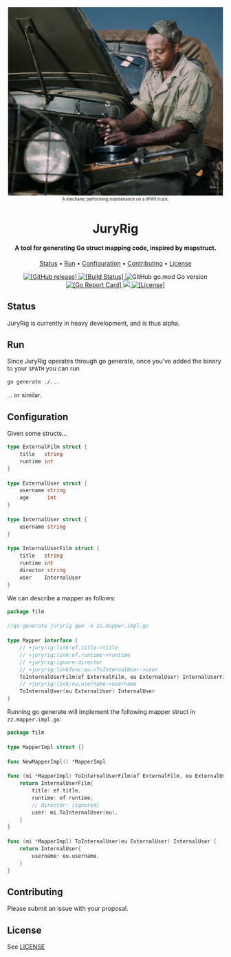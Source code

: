 <div align="center"><img src="man-truck.jpg" width="500" alt="Photograph of a man fixing a truck."></div>
<div align="center"><small><sup>A mechanic performing maintenance on a WWII truck.</i></sup></small></div>
<h1 align="center">
  <b>JuryRig</b>
</h1>

<h4 align="center">A tool for generating Go struct mapping code, inspired by mapstruct. </h4>

<p align="center">
  <a href="#status">Status</a> •
  <a href="#run">Run</a> •
  <a href="#configuration">Configuration</a> •
  <a href="#contributing">Contributing</a> •
  <a href="#license">License</a>
</p>

<p align="center">
  <a href="https://github.com/liampulles/juryrig/releases">
    <img src="https://img.shields.io/github/release/liampulles/juryrig.svg" alt="[GitHub release]">
  </a>
  <a href="https://travis-ci.com/liampulles/juryrig">
    <img src="https://travis-ci.com/liampulles/juryrig.svg?branch=master" alt="[Build Status]">
  </a>
    <img alt="GitHub go.mod Go version" src="https://img.shields.io/github/go-mod/go-version/liampulles/juryrig">
  <a href="https://goreportcard.com/report/github.com/liampulles/juryrig">
    <img src="https://goreportcard.com/badge/github.com/liampulles/juryrig" alt="[Go Report Card]">
  </a>
  <a href="https://codecov.io/gh/liampulles/juryrig">
    <img src="https://codecov.io/gh/liampulles/juryrig/branch/master/graph/badge.svg" />
  </a>
  <a href="https://github.com/liampulles/juryrig/blob/master/LICENSE.md">
    <img src="https://img.shields.io/github/license/liampulles/juryrig.svg" alt="[License]">
  </a>
</p>

## Status

JuryRig is currently in heavy development, and is thus alpha.

## Run

Since JuryRig operates through go generate, once you've added the binary to your `$PATH` you can run

```bash
go generate ./...
```

... or similar.

## Configuration

Given some structs...

```go
type ExternalFilm struct {
    title   string
    runtime int
}

type ExternalUser struct {
    username string
    age      int
}

type InternalUser struct {
    username string
}

type InternalUserFilm struct {
    title   string
    runtime int
    director string
    user    InternalUser
}
```

We can describe a mapper as follows:

```go
package film

//go:generate juryrig gen -o zz.mapper.impl.go

type Mapper interface {
    // +juryrig:link:ef.title->title
    // +juryrig:link:ef.runtime->runtime
    // +juryrig:ignore:director
    // +juryrig:linkfunc:eu->ToInternalUser->user
    ToInternalUserFilm(ef ExternalFilm, eu ExternalUser) InternalUserFilm
    // +juryrig:link:eu.username->username
    ToInternalUser(eu ExternalUser) InternalUser
}
```

Running go generate will implement the following mapper struct in `zz.mapper.impl.go`:

```go
package film

type MapperImpl struct {}

func NewMapperImpl() *MapperImpl

func (mi *MapperImpl) ToInternalUserFilm(ef ExternalFilm, eu ExternalUser) InternalUserFilm {
    return InternalUserFilm{
        title: ef.title,
        runtime: ef.runtime,
        // director: (ignored)
        user: mi.ToInternalUser(eu),
    }
}

func (mi *MapperImpl) ToInternalUser(eu ExternalUser) InternalUser {
    return InternalUser{
        username: eu.username,
    }
}
```

## Contributing

Please submit an issue with your proposal.

## License

See [LICENSE](LICENSE)
